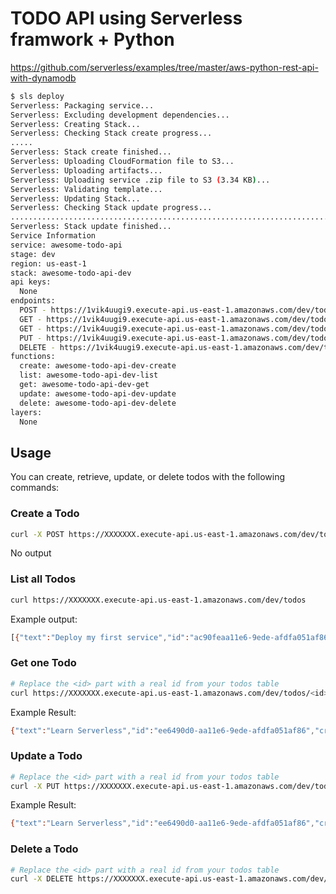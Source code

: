 # TODO API using Serverless framwork + Python


https://github.com/serverless/examples/tree/master/aws-python-rest-api-with-dynamodb

```sh
$ sls deploy
Serverless: Packaging service...
Serverless: Excluding development dependencies...
Serverless: Creating Stack...
Serverless: Checking Stack create progress...
.....
Serverless: Stack create finished...
Serverless: Uploading CloudFormation file to S3...
Serverless: Uploading artifacts...
Serverless: Uploading service .zip file to S3 (3.34 KB)...
Serverless: Validating template...
Serverless: Updating Stack...
Serverless: Checking Stack update progress...
......................................................................................................
Serverless: Stack update finished...
Service Information
service: awesome-todo-api
stage: dev
region: us-east-1
stack: awesome-todo-api-dev
api keys:
  None
endpoints:
  POST - https://1vik4uugi9.execute-api.us-east-1.amazonaws.com/dev/todos
  GET - https://1vik4uugi9.execute-api.us-east-1.amazonaws.com/dev/todos
  GET - https://1vik4uugi9.execute-api.us-east-1.amazonaws.com/dev/todos/{id}
  PUT - https://1vik4uugi9.execute-api.us-east-1.amazonaws.com/dev/todos/{id}
  DELETE - https://1vik4uugi9.execute-api.us-east-1.amazonaws.com/dev/todos/{id}
functions:
  create: awesome-todo-api-dev-create
  list: awesome-todo-api-dev-list
  get: awesome-todo-api-dev-get
  update: awesome-todo-api-dev-update
  delete: awesome-todo-api-dev-delete
layers:
  None
```

## Usage

You can create, retrieve, update, or delete todos with the following commands:

### Create a Todo

```bash
curl -X POST https://XXXXXXX.execute-api.us-east-1.amazonaws.com/dev/todos --data '{ "text": "DevOps Your Serverless" }'
```

No output

### List all Todos

```bash
curl https://XXXXXXX.execute-api.us-east-1.amazonaws.com/dev/todos
```

Example output:
```bash
[{"text":"Deploy my first service","id":"ac90feaa11e6-9ede-afdfa051af86","checked":true,"updatedAt":1479139961304},{"text":"Learn Serverless","id":"206793aa11e6-9ede-afdfa051af86","createdAt":1479139943241,"checked":false,"updatedAt":1479139943241}]%
```

### Get one Todo

```bash
# Replace the <id> part with a real id from your todos table
curl https://XXXXXXX.execute-api.us-east-1.amazonaws.com/dev/todos/<id>
```

Example Result:
```bash
{"text":"Learn Serverless","id":"ee6490d0-aa11e6-9ede-afdfa051af86","createdAt":1479138570824,"checked":false,"updatedAt":1479138570824}%
```

### Update a Todo

```bash
# Replace the <id> part with a real id from your todos table
curl -X PUT https://XXXXXXX.execute-api.us-east-1.amazonaws.com/dev/todos/<id> --data '{ "text": "Learn Serverless", "checked": true }'
```

Example Result:
```bash
{"text":"Learn Serverless","id":"ee6490d0-aa11e6-9ede-afdfa051af86","createdAt":1479138570824,"checked":true,"updatedAt":1479138570824}%
```

### Delete a Todo

```bash
# Replace the <id> part with a real id from your todos table
curl -X DELETE https://XXXXXXX.execute-api.us-east-1.amazonaws.com/dev/todos/<id>
```

